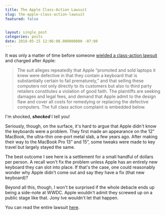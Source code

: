 ```yaml
---
title: The Apple Class-Action Lawsuit
slug: the-apple-class-action-lawsuit
featured: false


layout: single_post
categories: posts
date: 2018-05-15 12:06:00.000000000 -07:00
---
```


It was only a matter of time before someone [wielded a class-action lawsuit](https://theoutline.com/post/4532/lawsuit-alleges-apple-knew-its-computers-were-defective-sold-them-anyway?zd=1&zi=kckksjax) and charged after Apple:

> The suit alleges repeatedly that Apple “promoted and sold laptops it knew were defective in that they contain a keyboard that is substantially certain to fail prematurely,” and that selling these computers not only directly to its customers but also to third party retailers constitutes a violation of good faith. The plaintiffs are seeking damages and legal fees, and demand that Apple admit to the design flaw and cover all costs for remedying or replacing the defective computers. The full class action complaint is embedded below.

I'm shocked, **_shocked_** I tell you!

Seriously, though, on the surface, it's hard to argue that Apple didn't know the keyboards were a problem. They first made an appearance on the 12” MacBook, the ultra-thin one-port metal slab, a few years ago. After making their way to the MacBook Pro 13” and 15”, some tweaks were made to key travel but largely stayed the same.

The best outcome I see here is a settlement for a small handful of dollars per person. A recall won't fix the problem unless Apple has an entirely new keyboard they can slot into place. If that's the case, one could reasonably wonder why Apple didn't come out and say they have a fix (that new keyboard)?

Beyond all this, though, I won't be surprised if the whole debacle ends up being a side-note at WWDC. Apple wouldn't admit they screwed up on a public stage like that. Jony Ive wouldn't let that happen.

You can read the entire lawsuit [here](https://www.scribd.com/document/378981035/Butterfly-Keyboard-Class-Action).

